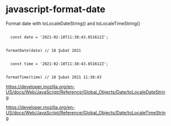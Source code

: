 # javascript-format-date
Format date with toLocaleDateString() and toLocaleTimeString()

<code>
  const date = '2021-02-18T11:38:43.851612Z';

  formatDate(date) // 18 Şubat 2021
</code>

<code>
  const time = '2021-02-18T11:38:43.851612Z';

  formatTime(time) // 18 Şubat 2021 11:38:43
</code>

https://developer.mozilla.org/en-US/docs/Web/JavaScript/Reference/Global_Objects/Date/toLocaleDateString

https://developer.mozilla.org/en-US/docs/Web/JavaScript/Reference/Global_Objects/Date/toLocaleTimeString
